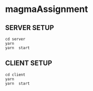 # magmaAssignment


## SERVER SETUP

```
cd server
yarn
yarn  start
```


## CLIENT SETUP

```
cd client
yarn
yarn  start
```